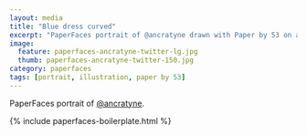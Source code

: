 ```yaml
---
layout: media
title: "Blue dress curved"
excerpt: "PaperFaces portrait of @ancratyne drawn with Paper by 53 on an iPad."
image: 
  feature: paperfaces-ancratyne-twitter-lg.jpg
  thumb: paperfaces-ancratyne-twitter-150.jpg
category: paperfaces
tags: [portrait, illustration, paper by 53]
---
```


PaperFaces portrait of [@ancratyne](http://twitter.com/ancratyne).

{% include paperfaces-boilerplate.html %}